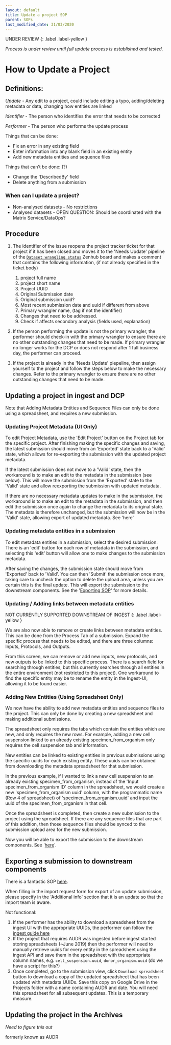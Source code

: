 ```yaml
---
layout: default
title: Update a project SOP
parent: SOPs
last_modified_date: 31/03/2020
---
```


UNDER REVIEW 
{: .label .label-yellow }

*Process is under review until full update process is established and tested.*

# How to Update a Project

## Definitions:

*Update* - Any edit to a project, could include editing a typo, adding/deleting metadata or data, changing how entities are linked

*Identifier* - The person who identifies the error that needs to be corrected

*Performer* -  The person who performs the update process

Things that can be done: 
* Fix an error in any existing field 
* Enter information into any blank field in an existing entity
* Add new metadata entities and sequence files 

Things that can’t be done: (?)
* Change the 'DescribedBy' field
* Delete anything from a submission

### When can I update a project?

* Non-analysed datasets - No restrictions
* Analysed datasets - OPEN QUESTION: Should be coordinated with the Matrix Service/DataOps?

## Procedure
1. The identifier of the issue reopens the project tracker ticket for that project if it has been closed and moves it to the 'Needs Update' pipeline of the [`Dataset wrangling status`](https://github.com/ebi-ait/hca-ebi-wrangler-central#workspaces/dataset-wrangling-status-5f994cb88e0805001759d2e9/board?repos=261790554) Zenhub board and makes a comment that contains the following information, (if not already specified in the ticket body)
    1. project full name
    1. project short name 
    1. Project UUID
    1. Original Submission date
    1. Original submission uuid?
    1. Most recent submission date and uuid if different from above
    1. Primary wrangler name, (tag if not the identifier)
    1. Changes that need to be addressed. 
    1. Check if affects secondary analysis (fields used, explanation)

1. If the person performing the update is not the primary wrangler, the performer should check-in with the primary wrangler to ensure there are no other outstanding changes that need to be made. If primary wrangler no longer works for the DCP or does not respond after 1 full business day, the performer can proceed.

1. If the project is already in the 'Needs Update' piepeline, then assign yourself to the project and follow the steps below to make the necessary changes. Refer to the primary wrangler to ensure there are no other outstanding changes that need to be made.

## Updating a project in ingest and DCP
Note that Adding Metadata Entities and Sequence Files can only be done using a spreadsheet, and requires a new submission. 

### Updating Project Metadata (UI Only) 
To edit Project Metadata, use the 'Edit Project' button on the Project tab for the specific project. After finishing making the specific changes and saving, the latest submission should move from an 'Exported' state back to a 'Valid' state, which allows for re-exporting the submission with the updated project metadata. 

If the latest submission does not move to a 'Valid' state, then the workaround is to make an edit to the metadata in the submission (see below). This will move the submission from the 'Exported' state to the 'Valid' state and allow reexporting the submission with updated metadata. 

If there are no necessary metadata updates to make in the submission, the workaround is to make an edit to the metadata in the submission, and then edit the submission once again to change the metadata to its original state. The metadata is therefore unchanged, but the submission will now be in the 'Valid' state, allowing export of updated metadata. See 'here'

### Updating metadata entities in a submission
To edit metadata entities in a submission, select the desired submission. There is an 'edit' button for each row of metadata in the submission, and selecting this 'edit' button will allow one to make changes to the submission metadata. 

After saving the changes, the submission state should move from 'Exported' back to 'Valid'. You can then 'Submit' the submission once more, taking care to uncheck the option to delete the upload area, unless you are certain this is the final update. This will export the submission to the downstream components. See the '[Exporting SOP](https://ebi-ait.github.io/hca-ebi-wrangler-central/SOPs/Exporting_SOP.html)' for more details. 

### Updating / Adding links between metadata entities

NOT CURRENTLY SUPPORTED DOWNSTREAM OF INGEST
{: .label .label-yellow }

We are also now able to remove or create links between metadata entities. This can be done from the Process Tab of a submission. Expand the specific process that needs to be edited, and there are three columns: Inputs, Protocols, and Outputs. 

From this screen, we can remove or add new inputs, new protocols, and new outputs to be linked to this specific process. There is a search field for searching through entities, but this currently searches through all entities in the entire environment (not restricted to this project). One workaround to find the specific entity may be to rename the entity in the Ingest-UI, allowing it to be found easier. 

### Adding New Entities (Using Spreadsheet Only) 
We now have the ability to add new metadata entities and sequence files to the project. This can only be done by creating a new spreadsheet and making additional submissions. 

The spreadsheet only requires the tabs which contain the entities which are new, and only requires the new rows. For example, adding a new cell suspension linked to an already existing specimen_from_organism only requires the cell suspension tab and information. 

New entities can be linked to existing entities in previous submissions using the specific uuids for each existing entity. These uuids can be obtained from downloading the metadata spreadsheet for that submission. 

In the previous example, if I wanted to link a new cell suspension to an already existing specimen_from_organism, instead of the 'Input specimen_from_organism ID' column in the spreadsheet, we would create a new 'specimen_from_organism uuid' column, with the programmatic name (Row 4 of spreadsheet) of 'specimen_from_organism.uuid' and input the uuid of the specimen_from_organism in that cell. 

Once the spreadsheet is completed, then create a new submission to the project using the spreadsheet. If there are any sequence files that are part of this addition, then those sequence files should be synced to the submission upload area for the new submission. 

Now you will be able to export the submission to the downstream components. See '[here](https://ebi-ait.github.io/hca-ebi-wrangler-central/SOPs/Exporting_SOP.html)'. 

## Exporting a submission to downstream components
There is a fantastic SOP [here](https://ebi-ait.github.io/hca-ebi-wrangler-central/SOPs/dataset_wrangling_SOP.html#exporting-the-submission-to-dcp). 

When filling in the import request form for export of an update submission, please specify in the 'Additional info' section that it is an update so that the import team is aware.

Not functional: 
1. If the performer has the ability to download a spreadsheet from the ingest UI with the appropriate UUIDs, the performer can follow the [ingest guide here](https://github.com/HumanCellAtlas/ingest-central/wiki/Updating-Metadata-through-Spreadsheets)
1. If the project that requires AUDR was ingested before ingest started storing spreadsheets (~June 2019) then the performer will need to manually retrieve uuids for every entity in the spreadsheet using the ingest API and save them in the spreadsheet with the appropriate column names, e.g. `cell_suspension.uuid`, `donor_organism.uuid` (do we have a script for this?)
1. Once completed, go to the submission view, click  `Download spreadsheet` button to download a copy of the updated spreadsheet that has been updated with metadata UUIDs. Save this copy on Google Drive in the Projects folder with a name containing AUDR and date. You will need this spreadsheet for all subsequent updates. This is a temporary measure.



## Updating the project in the Archives

*Need to figure this out*

formerly known as AUDR
